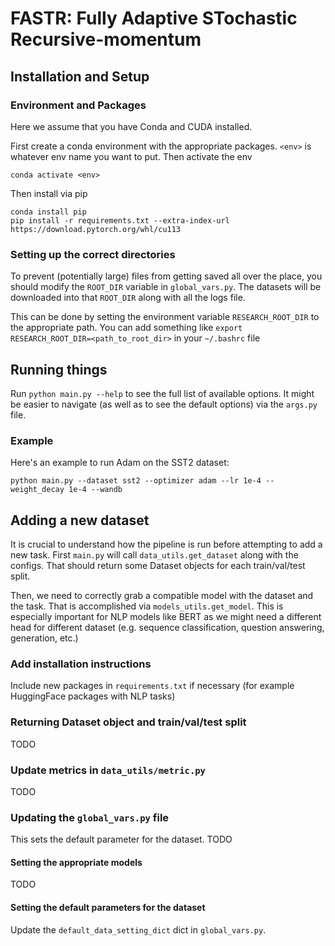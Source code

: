 # FASTR: Fully Adaptive STochastic Recursive-momentum

## Installation and Setup
### Environment and Packages
Here we assume that you have Conda and CUDA installed. 

First create a conda environment with the appropriate packages. 
`<env>` is whatever env name you want to put. 
Then activate the env

    conda activate <env>

Then install via pip

    conda install pip
    pip install -r requirements.txt --extra-index-url https://download.pytorch.org/whl/cu113



### Setting up the correct directories
To prevent (potentially large) files from getting saved all over the place, 
you should modify the `ROOT_DIR` variable in `global_vars.py`. The datasets will be downloaded
into that `ROOT_DIR` along with all the logs file. 

This can be done by setting the environment variable `RESEARCH_ROOT_DIR` to the appropriate path.
You can add something like `export RESEARCH_ROOT_DIR=<path_to_root_dir>` in your `~/.bashrc` file

## Running things
Run `python main.py --help` to see the full list of available options. 
It might be easier to navigate (as well as to see the default options) via the `args.py` file.


### Example
Here's an example to run Adam on the SST2 dataset:

    python main.py --dataset sst2 --optimizer adam --lr 1e-4 --weight_decay 1e-4 --wandb 

## Adding a new dataset 
It is crucial to understand how the pipeline is run before attempting to add a new task.
First `main.py` will call `data_utils.get_dataset` along with the configs.
That should return some Dataset objects for each train/val/test split.

Then, we need to correctly grab a compatible model with the dataset and the task. 
That is accomplished via `models_utils.get_model`. 
This is especially important for NLP models like BERT 
as we might need a different head for different dataset (e.g. sequence classification, question answering, generation, etc.)

### Add installation instructions 
Include new packages in `requirements.txt` if necessary (for example HuggingFace packages with NLP tasks)
### Returning Dataset object and train/val/test split

TODO

### Update metrics in `data_utils/metric.py`
TODO

### Updating the `global_vars.py` file
This sets the default parameter for the dataset. TODO

#### Setting the appropriate models
TODO

#### Setting the default parameters for the dataset
Update the `default_data_setting_dict` dict in `global_vars.py`.